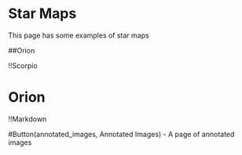 # Star Maps

This page has some examples of star maps


##Orion

!!Scorpio
# Orion
!!Markdown


 #Button(annotated_images, Annotated Images) - A page of annotated images
